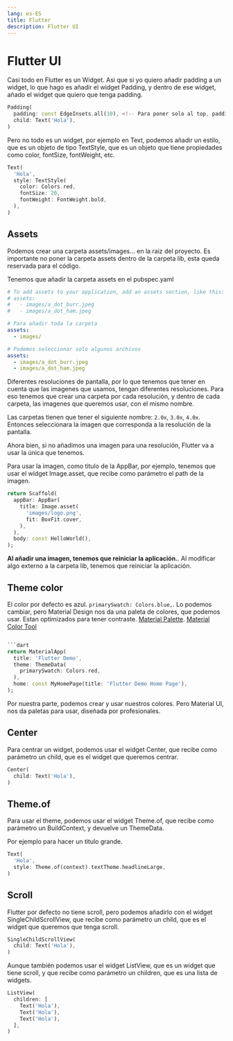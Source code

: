 ```yaml
---
lang: es-ES
title: Flutter
description: Flutter UI
---
```


# Flutter UI

Casi todo en Flutter es un Widget. Asi que si yo quiero añadir padding a un widget, lo que hago es añadir el widget Padding, y dentro de ese widget, añado el widget que quiero que tenga padding.

```dart
Padding(
  padding: const EdgeInsets.all(10), <!-- Para poner solo al top, padding: const EdgeInsets.only(top: 40.0), -->
  child: Text('Hola'),
)
```

Pero no todo es un widget, por ejemplo en Text, podemos añadir un estilo, que es un objeto de tipo TextStyle, que es un objeto que tiene propiedades como color, fontSize, fontWeight, etc.

```dart
Text(
  'Hola',
  style: TextStyle(
    color: Colors.red,
    fontSize: 20,
    fontWeight: FontWeight.bold,
  ),
)
```

## Assets

Podemos crear una carpeta assets/images... en la raiz del proyecto. Es importante no poner la carpeta assets dentro de la carpeta lib, esta queda reservada para el código.

Tenemos que añadir la carpeta assets en el pubspec.yaml

```yaml
# To add assets to your application, add an assets section, like this:
# assets:
#   - images/a_dot_burr.jpeg
#   - images/a_dot_ham.jpeg

# Para añadir toda la carpeta
assets:
  - images/

# Podemos seleccionar solo algunos archivos
assets:
  - images/a_dot_burr.jpeg
  - images/a_dot_ham.jpeg
```

Diferentes resoluciones de pantalla, por lo que tenemos que tener en cuenta que las imagenes que usamos, tengan diferentes resoluciones.
Para eso tenemos que crear una carpeta por cada resolución, y dentro de cada carpeta, las imagenes que queremos usar, con el mismo nombre.

Las carpetas tienen que tener el siguiente nombre: `2.0x`, `3.0x`, `4.0x`. Entonces seleccionara la imagen que corresponda a la resolución de la pantalla.

Ahora bien, si no añadimos una imagen para una resolución, Flutter va a usar la única que tenemos.

Para usar la imagen, como titulo de la AppBar, por ejemplo, tenemos que usar el widget Image.asset, que recibe como parámetro el path de la imagen.

```dart
return Scaffold(
  appBar: AppBar(
    title: Image.asset(
      'images/logo.png',
      fit: BoxFit.cover,
    ),
  ),
  body: const HelloWorld(),
);
```

**Al añadir una imagen, tenemos que reiniciar la aplicación.**. Al modificar algo externo a la carpeta lib, tenemos que reiniciar la aplicación.

## Theme color

El color por defecto es azul. `primarySwatch: Colors.blue,`.
Lo podemos cambiar, pero Material Design nos da una paleta de colores, que podemos usar. Estan optimizados para tener contraste. [Material Palette](https://www.materialpalette.com/). [Material Color Tool](https://m2.material.io/design/color/the-color-system.html#color-theme-creation)

````dart

```dart
return MaterialApp(
  title: 'Flutter Demo',
  theme: ThemeData(
    primarySwatch: Colors.red,
  ),
  home: const MyHomePage(title: 'Flutter Demo Home Page'),
);
````

Por nuestra parte, podemos crear y usar nuestros colores. Pero Material UI, nos da paletas para usar, diseñada por profesionales.

## Center

Para centrar un widget, podemos usar el widget Center, que recibe como parámetro un child, que es el widget que queremos centrar.

```dart
Center(
  child: Text('Hola'),
)
```

## Theme.of

Para usar el theme, podemos usar el widget Theme.of, que recibe como parámetro un BuildContext, y devuelve un ThemeData.

Por ejemplo para hacer un titulo grande.

```dart
Text(
  'Hola',
  style: Theme.of(context).textTheme.headlineLarge,
)
```

## Scroll

Flutter por defecto no tiene scroll, pero podemos añadirlo con el widget SingleChildScrollView, que recibe como parámetro un child, que es el widget que queremos que tenga scroll.

```dart
SingleChildScrollView(
  child: Text('Hola'),
)
```

Aunque también podemos usar el widget ListView, que es un widget que tiene scroll, y que recibe como parámetro un children, que es una lista de widgets.

```dart
ListView(
  children: [
    Text('Hola'),
    Text('Hola'),
    Text('Hola'),
  ],
)
```
